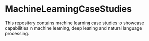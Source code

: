 # MachineLearningCaseStudies
This repository contains machine learning case studies to showcase capabilities in machine learning, deep leaning and natural language processing.

